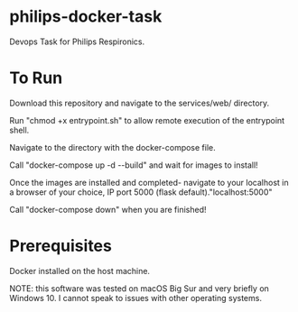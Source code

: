 # philips-docker-task

Devops Task for Philips Respironics.

# To Run

Download this repository and navigate to the services/web/ directory.

Run "chmod +x entrypoint.sh" to allow remote execution of the entrypoint shell.

Navigate to the directory with the docker-compose file.

Call "docker-compose up -d --build" and wait for images to install!

Once the images are installed and completed- navigate to your localhost in a browser of your choice, IP port 5000 (flask default)."localhost:5000"

Call "docker-compose down" when you are finished!

# Prerequisites

Docker installed on the host machine.

NOTE: this software was tested on macOS Big Sur and very briefly on Windows 10. I cannot speak to issues with other operating systems.

